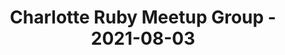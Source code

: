 ---
layout: post
title: Charlotte Ruby Meetup Group - 2021-08-03
datetime: '2021-08-03T19:00:00-04:00'
name: Charlotte Ruby Meetup Group
external_url: https://www.meetup.com/charlotte-rb/events/279301212/
online_event: true
year_month: 2021-08
---